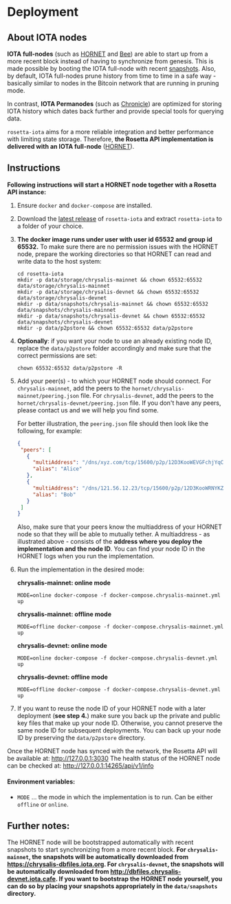 # Deployment

## About IOTA nodes

**IOTA full-nodes** (such as [HORNET](https://github.com/gohornet/hornet) and [Bee](https://github.com/iotaledger/bee)) are able to start up from a more recent block instead of having to synchronize from genesis. This is made possible by booting the IOTA full-node with recent [snapshots](https://github.com/luca-moser/protocol-rfcs/blob/local-snapshot-file-format/text/0000-local-snapshot-file-format/0000-local-snapshot-file-format.md). 
Also, by default, IOTA full-nodes prune history from time to time in a safe way - basically similar to nodes in the Bitcoin network that are running in pruning mode.

In contrast, **IOTA Permanodes** (such as [Chronicle](https://github.com/iotaledger/chronicle.rs)) are optimized for storing IOTA history which dates back further and provide special tools for querying data.

`rosetta-iota` aims for a more reliable integration and better performance with limiting state storage. Therefore, **the Rosetta API implementation is delivered with an IOTA full-node** ([HORNET](https://github.com/gohornet/hornet.git)).

## Instructions

**Following instructions will start a HORNET node together with a Rosetta API instance:**

1) Ensure `docker` and `docker-compose` are installed.
2) Download the [latest release](https://github.com/iotaledger/rosetta-iota/releases) of `rosetta-iota` and extract `rosetta-iota` to a folder of your choice.
3) **The docker image runs under user with user id 65532 and group id 65532.** To make sure there are no permission issues with the HORNET node, prepare the working directories so that HORNET can read and write data to the host system:
    ```
    cd rosetta-iota
    mkdir -p data/storage/chrysalis-mainnet && chown 65532:65532 data/storage/chrysalis-mainnet
    mkdir -p data/storage/chrysalis-devnet && chown 65532:65532 data/storage/chrysalis-devnet
    mkdir -p data/snapshots/chrysalis-mainnet && chown 65532:65532 data/snapshots/chrysalis-mainnet
    mkdir -p data/snapshots/chrysalis-devnet && chown 65532:65532 data/snapshots/chrysalis-devnet
    mkdir -p data/p2pstore && chown 65532:65532 data/p2pstore
   ```
4) **Optionally**: if you want your node to use an already existing node ID, replace the `data/p2pstore` folder accordingly and make sure that the correct permissions are set:
    ```
    chown 65532:65532 data/p2pstore -R
    ```
 
5) Add your peer(s) - to which your HORNET node should connect. For `chrysalis-mainnet`, add the peers to the `hornet/chrysalis-mainnet/peering.json` file. For `chrysalis-devnet`, add the peers to the `hornet/chrysalis-devnet/peering.json` file. If you don't have any peers, please contact us and we will help you find some.

    For better illustration, the `peering.json` file should then look like the following, for example:
    ```json
   {
     "peers": [
       {
         "multiAddress": "/dns/xyz.com/tcp/15600/p2p/12D3KooWEVGFchjYqCH1nAWt2norb6sJYEedmEkPofoNiyDwyptf",
         "alias": "Alice"
       },
       {
         "multiAddress": "/dns/121.56.12.23/tcp/15600/p2p/12D3KooWRNYKZXYqZngxQee5BefmzcW5Zk6Tc6iE92U2uZwArHw9",
         "alias": "Bob"
       }
     ]
   }
   ```
   
    Also, make sure that your peers know the multiaddress of your HORNET node so that they will be able to mutually tether. A multiaddress - as illustrated above - consists of the **address where you deploy the implementation and the node ID**. You can find your node ID in the HORNET logs when you run the implementation.
    
6) Run the implementation in the desired mode:

    **chrysalis-mainnet: online mode**
    ```
    MODE=online docker-compose -f docker-compose.chrysalis-mainnet.yml up
    ```
    
    **chrysalis-mainnet: offline mode**
    ```
    MODE=offline docker-compose -f docker-compose.chrysalis-mainnet.yml up
    ```
    
    **chrysalis-devnet: online mode**
    ```
    MODE=online docker-compose -f docker-compose.chrysalis-devnet.yml up
    ```
    
    **chrysalis-devnet: offline mode**
    ```
    MODE=offline docker-compose -f docker-compose.chrysalis-devnet.yml up
    ```

7) If you want to reuse the node ID of your HORNET node with a later deployment (**see step 4.**) make sure you back up the private and public key files that make up your node ID. Otherwise, you cannot preserve the same node ID for subsequent deployments. 
You can back up your node ID by preserving the `data/p2pstore` directory.

Once the HORNET node has synced with the network, the Rosetta API will be available at: http://127.0.0.1:3030
The health status of the HORNET node can be checked at: http://127.0.0.1:14265/api/v1/info

#### Environment variables:
- `MODE` ... the mode in which the implementation is to run. Can be either `offline` or `online`.

## Further notes:

The HORNET node will be bootstrapped automatically with recent snapshots to start synchronizing from a more recent block. **For `chrysalis-mainnet`, the snapshots will be automatically downloaded from https://chrysalis-dbfiles.iota.org. For `chrysalis-devnet`, the snapshots will be automatically downloaded from http://dbfiles.chrysalis-devnet.iota.cafe. If you want to bootstrap the HORNET node yourself, you can do so by placing your snapshots appropriately in the `data/snapshots` directory.**

